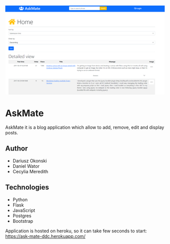 ![image](img/main.png)
# AskMate
AskMate it is a blog application which allow to add, remove, edit and display posts.

## Author
- Dariusz Okonski
- Daniel Wator
- Cecylia Meredith

## Technologies
- Python
- Flask
- JavaScript
- Postgres
- Bootstrap

Application is hosted on heroku, so it can take few seconds to start: https://ask-mate-ddc.herokuapp.com/

